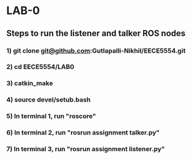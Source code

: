 # LAB-0

## Steps to run the listener and talker ROS nodes

### 1) git clone git@github.com:Gutlapalli-Nikhil/EECE5554.git

### 2) cd EECE5554/LAB0

### 3) catkin_make

### 4) source devel/setub.bash

### 5) In terminal 1, run "roscore"

### 6) In terminal 2, run "rosrun assignment talker.py"

### 7) In terminal 3, run "rosrun assignment listener.py"
